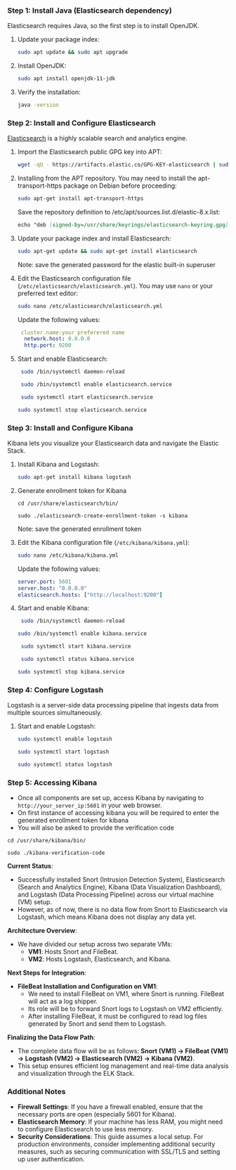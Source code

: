 ### Step 1: Install Java (Elasticsearch dependency)
Elasticsearch requires Java, so the first step is to install OpenJDK.

1. Update your package index:
   ```bash
   sudo apt update && sudo apt upgrade
   ```

2. Install OpenJDK:
   ```bash
   sudo apt install openjdk-11-jdk
   ```

3. Verify the installation:
   ```bash
   java -version
   ```

### Step 2: Install and Configure Elasticsearch
[Elasticsearch](https://www.elastic.co/guide/en/elasticsearch/reference/8.11/deb.html) is a highly scalable search and analytics engine.

1. Import the Elasticsearch public GPG key into APT:
   ```bash
   wget -qO - https://artifacts.elastic.co/GPG-KEY-elasticsearch | sudo gpg --dearmor -o /usr/share/keyrings/elasticsearch-keyring.gpg
   ```

2. Installing from the APT repository. 
You may need to install the apt-transport-https package on Debian before proceeding:

   ```bash
   sudo apt-get install apt-transport-https

   ```

   Save the repository definition to /etc/apt/sources.list.d/elastic-8.x.list:

   ```markdown
   echo "deb [signed-by=/usr/share/keyrings/elasticsearch-keyring.gpg] https://artifacts.elastic.co/packages/8.x/apt stable main" | sudo tee /etc/apt/sources.list.d/elastic-8.x.list
   ```


3. Update your package index and install Elasticsearch:
   ```bash
   sudo apt-get update && sudo apt-get install elasticsearch
   ```

   Note: save the generated password for the elastic built-in superuser

4. Edit the Elasticsearch configuration file (`/etc/elasticsearch/elasticsearch.yml`). You may use `nano` or your preferred text editor:
   ```bash
   sudo nano /etc/elasticsearch/elasticsearch.yml
   ```
   
   Update the following values:
   ```yaml
    cluster.name:your preferered name
     network.host: 0.0.0.0
     http.port: 9200
   ```

5. Start and enable Elasticsearch:
   ```bash
	sudo /bin/systemctl daemon-reload
   ```
   
   ```bash
	sudo /bin/systemctl enable elasticsearch.service
   ```

   ```bash
	sudo systemctl start elasticsearch.service
	```
   
   ```bash
   sudo systemctl stop elasticsearch.service
   ```


### Step 3: Install and Configure Kibana
Kibana lets you visualize your Elasticsearch data and navigate the Elastic Stack.

1. Install Kibana and Logstash:
   ```bash
   sudo apt-get install kibana logstash
   ```

2. Generate enrollment token for Kibana
   ```
   cd /usr/share/elasticsearch/bin/
   ```
	```
   sudo ./elasticsearch-create-enrollment-token -s kibana
   ```
	
   Note: save the generated enrollment token

2. Edit the Kibana configuration file (`/etc/kibana/kibana.yml`):
   ```bash
   sudo nano /etc/kibana/kibana.yml
   ```
   Update the following values:
   ```yaml
   server.port: 5601
   server.host: "0.0.0.0"
   elasticsearch.hosts: ["http://localhost:9200"]
   ```

3. Start and enable Kibana:
   ```bash
	sudo /bin/systemctl daemon-reload
	```
   ```bash
   sudo /bin/systemctl enable kibana.service
   ```

   ```bash
	sudo systemctl start kibana.service
   ```
   ```bash
	sudo systemctl status kibana.service
   ```
   ```bash
   sudo systemctl stop kibana.service
   ```

### Step 4: Configure Logstash
Logstash is a server-side data processing pipeline that ingests data from multiple sources simultaneously.

1. Start and enable Logstash:
   ```bash
   sudo systemctl enable logstash
   ```

   ```bash
   sudo systemctl start logstash
   ```
   ```bash
   sudo systemctl status logstash
   ```

### Step 5: Accessing Kibana
- Once all components are set up, access Kibana by navigating to `http://your_server_ip:5601` in your web browser.
- On first instance of accessing kibana you will be required to enter the generated enrollment token for kibana
- You will also be asked to provide the verification code
```
cd /usr/share/kibana/bin/
```
```
sudo ./kibana-verification-code
```

**Current Status**: 
- Successfully installed Snort (Intrusion Detection System), Elasticsearch (Search and Analytics Engine), Kibana (Data Visualization Dashboard), and Logstash (Data Processing Pipeline) across our virtual machine (VM) setup.
- However, as of now, there is no data flow from Snort to Elasticsearch via Logstash, which means Kibana does not display any data yet.

**Architecture Overview**:
- We have divided our setup across two separate VMs:
  - **VM1**: Hosts Snort and FileBeat.
  - **VM2**: Hosts Logstash, Elasticsearch, and Kibana.

**Next Steps for Integration**:
- **FileBeat Installation and Configuration on VM1**:
  - We need to install FileBeat on VM1, where Snort is running. FileBeat will act as a log shipper.
  - Its role will be to forward Snort logs to Logstash on VM2 efficiently.
  - After installing FileBeat, it must be configured to read log files generated by Snort and send them to Logstash.

**Finalizing the Data Flow Path**:
- The complete data flow will be as follows: **Snort (VM1) -> FileBeat (VM1) -> Logstash (VM2) -> Elasticsearch (VM2) -> Kibana (VM2)**.
- This setup ensures efficient log management and real-time data analysis and visualization through the ELK Stack.

### Additional Notes
- **Firewall Settings**: If you have a firewall enabled, ensure that the necessary ports are open (especially 5601 for Kibana).
- **Elasticsearch Memory**: If your machine has less RAM, you might need to configure Elasticsearch to use less memory.
- **Security Considerations**: This guide assumes a local setup. For production environments, consider implementing additional security measures, such as securing communication with SSL/TLS and setting up user authentication.
